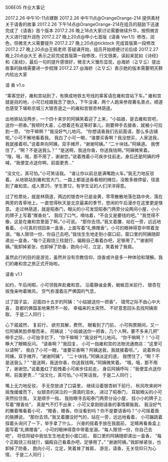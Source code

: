 S06E05 作业大事记

2017.2.26   中午10-11点建群
2017.2.26   中午11点@OrangeOrange-214 提供素材  关于请香的故事
2017.2.26   下午14点@OrangeOrange-214在组员的鼓励下迅速完成了《请香》首个版本
2017.2.26   晚上18点大家讨论需要继续升华，按照微言大义进行提升润色
2017.2.27   晚上20点@申小七首版《请香 Ver1.1》修改，润色，但微言大义需要提升
2017.2.27   晚上20点@ticktock 完成首版第一段修改
2017.2.27   晚上20点@王佩老师 答疑课开始，组员开始顺便讨论后续
2017.2.27   晚上20点@大王 表示之前完成首版第一段修改，行文很美，读起来犹如《诗经》和《圣经》，最后一句的提升感很好，微言大义雏形显现，@海娇（≧∇≦）提出故事的脉络需要进一步梳理
2017.2.27    @海娇（≧∇≦）表示她的版本需要明天群内给出大家



请 香 v1.o

“乘客您好，雍和宫站到了，有换成地铁五号线的乘客请在雍和宫站下车。”
雍和宫就是目的地，小可已经跟我念了很久，下午没课，两个人跑来参观著名景点，顺道也感受下堪称京城三大银杏道之一的雍和宫银杏林荫道。

出地铁站没两步，一个四十来岁的阿姨笑着迎了上来，“小姑娘，是去雍和宫吧，送你一把香。”我顿时大喜，心想着还有这等好事儿，刚要伸手去接香，就被小可拉到一旁。
“你干嘛啊？”我没好气儿地问。
“你想请香我们去前面请，那么多店铺呢。”小可不解地看着我。
我白了小可一眼，“谁要买香啊？我没想买，人家送我，我就接着呗。”说着奔向阿姨，双手摊开，“谢谢阿姨。”
“二十块钱。”阿姨道。
我愣住了，“啊？不是送我么？”
“是送啊，我送你香，你送我钱啊。”阿姨微笑着。
“哦，哦，哦，那不用了，谢谢您。”说着拽着小可疾步往前走。身后还是阿姨的呼喊，“我便宜点送你啊，前面更贵…”

“没文化，真可怕。”小可笑话我。
“谁让你以前总是满嘴跑火车。”我无力地反驳着。
从地铁站到雍和宫大门，一路上都是送香看相的摊位，没敢多做停留，径直到了雍和宫。成人票25，学生票12，有学生证的人们洋洋得意。

过了检票处，就是林荫道，两边的银杏叶已是金黄，零零散散地落在路中央，落在两旁的青草地上。一直觉得秋天是北京最美的季节，悠闲的午后漫步在这里更是惬意。
走过林荫道，就是昭泰门，眼尖的小可发现昭泰门两旁分设两间小屋，小小的牌子上写着“赠香处”。
我叹了口气，嘀咕着，“不会又是要钱的吧。”
“我觉得不像，这是在雍和宫里面了啊。”小可说。
“那你去领。”我叉着腰、站在一旁，远远地看着。
小可真的领回来一盒香，上面写着“礼佛赠香”。小可的眼神得意中带着宠溺，“每人限领一份，你自己去吧。”我怯生生地走到小窗口前，窗口里的阿姨随即递出一盒香，“每个正殿烧三柱就行，偏殿自己看着办吧，足够用了。”“谢谢阿姨。”我卸掉紧张，也卸掉了防备，跑向小可，立定，笑着耸了耸肩。

虽然此行的目的是游览，虽然并没有宗教信仰，烧香或许是多一种体验和理解。我们的雍和宫之旅正式开始啦。


请香 v1.1

如约，午后闲暇，小可领我奔赴雍和宫。
沿着静谧金黄，蜿蜒百米前行，
银杏在摇曳亲吻着微风，
空气弥漫着庄严佛国的气息，

过了国子监，
迎面四十五岁的阿姨：“小姑娘送你一把香”，
错愕之际不由心中大喜，
首都的佛国圣地果然不一般，
幸福来的太突然，
不好意思回头去找阿姨索取，
于是二人同行；

心下戚戚然，
复前行，
欲穷其解，费然，
眼看到了门前，
小可购票期间，又一位阿姨笑脸恭敬而来，
阿姨说：“小姑娘送你一把香，几个人啊，要不多来几把”
伸手之际，小可抬手拦下，
“你干嘛啊？”我没好气儿地问。
“你干嘛啊？！”小可睁大了眼睛反问。
“请香啊？”我回复，
小可一指雍和宫的法物流通商店：“这里可以请啊”，
我白了小可一眼，“谁要买香啊？阿姨送我，我就接着呗。”，
说着奔向阿姨，双手摊开，“谢谢阿姨”，
“二十块钱。”阿姨淡定的道，
我愣住了，“啊？不是送我么？”
“是送啊，我送你香，你送我钱啊。”阿姨微笑着。
“哦，哦，那不用了，谢谢您。”说着羞红了脸拽着小可疾步往前走，
身后阿姨呼叫：“我便宜点送你啊，前面更贵…”
“没文化，真可怕。”小可笑话我，
于是二人同行；

嘴上无力地反驳，
手无奈放进了口袋里，
继续沿着银杏树下前行，
秋风吹来树叶摇曳缓缓而下，
似银杏的哭泣的一滴滴的泪水，
进过了昭泰门，
耳聪眼尖的小可突然拉住我，
又是顺手一指，
我抬眼寻去昭泰门两旁分设小屋，
挂小小的牌子上写着“赠香处”，
真是气不打不出来；
小可又拿刚刚请香的事情揶揄我，
我没好气的撇着嘴看着小可，
“赠香，赠香。你没看到吗？你不是要请香吗？”小可摇着我的胳膊说，
“那你去领。”我叉着腰没好气的，站在一旁，远远地看着，
小可蹦跳着探着头询问了一下，举手拿了什么，
兴奋的摇着手放在我面前，
定睛再看香盒上面写着“礼佛赠香”，
小可的眼神得意中带着宠溺，“每人限领一份，你自己去吧”，
将信将疑中我怯生生地走到小窗口前，
窗口里的阿姨随即递出一盒香，
“每个正殿烧三柱就行，偏殿自己看着办吧，足够用了。”
“谢谢阿姨。”我卸掉紧张，也卸掉了防备，
跑向小可，立定，笑着耸了耸肩，
游览，请香，无关信仰只为心情，
于是二人同行；


